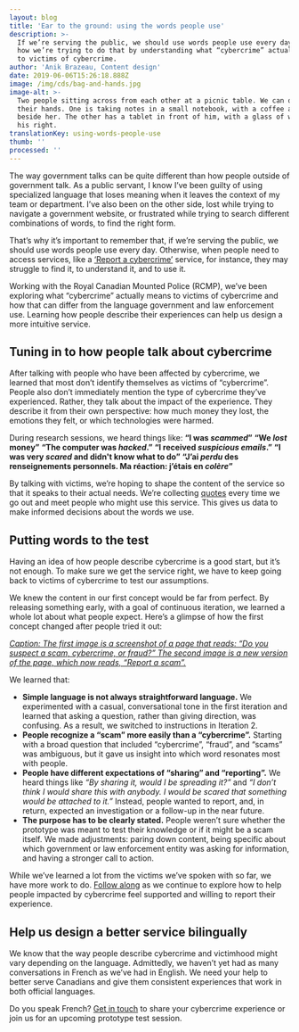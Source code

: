 ```yaml
---
layout: blog
title: 'Ear to the ground: using the words people use'
description: >-
  If we’re serving the public, we should use words people use every day. Here’s
  how we’re trying to do that by understanding what “cybercrime” actually means
  to victims of cybercrime.
author: 'Anik Brazeau, Content design'
date: 2019-06-06T15:26:18.888Z
image: /img/cds/bag-and-hands.jpg
image-alt: >-
  Two people sitting across from each other at a picnic table. We can only see
  their hands. One is taking notes in a small notebook, with a coffee and phone
  beside her. The other has a tablet in front of him, with a glass of water to
  his right. 
translationKey: using-words-people-use
thumb: ''
processed: ''
---
```

The way government talks can be quite different than how people outside of government talk. As a public servant, I know I’ve been guilty of using specialized language that loses meaning when it leaves the context of my team or department. I’ve also been on the other side, lost while trying to navigate a government website, or frustrated while trying to search different combinations of words, to find the right form. 

That’s why it’s important to remember that, if we’re serving the public, we should use words people use every day. Otherwise, when people need to access services, like a [‘Report a cybercrime’](https://digital.canada.ca/2019/05/06/understanding-the-human-needs-of-people-impacted-by-cybercrime/) service, for instance, they may struggle to find it, to understand it, and to use it.  

Working with the Royal Canadian Mounted Police (RCMP), we’ve been exploring what “cybercrime” actually means to victims of cybercrime and how that can differ from the language government and law enforcement use. Learning how people describe their experiences can help us design a more intuitive service.

## Tuning in to how people talk about cybercrime

After talking with people who have been affected by cybercrime, we learned that most don’t identify themselves as victims of “cybercrime”. People also don’t immediately mention the type of cybercrime they’ve experienced. Rather, they talk about the impact of the experience. They describe it from their own perspective: how much money they lost, the emotions they felt, or which technologies were harmed. 

During research sessions, we heard things like: 
**“I was *scammed*”**
**“We *lost* money”**
**“The computer was *hacked*.”**
**“I received *suspicious emails*.”**
**“I was very *scared* and didn't know what to do”**
**“J’ai *perdu* des renseignements personnels. Ma réaction: j’étais en *colère*”**

By talking with victims, we’re hoping to shape the content of the service so that it speaks to their actual needs. We’re collecting [quotes](https://digital.canada.ca/files/lexicon-research.xlsx) every time we go out and meet people who might use this service. This gives us data to make informed decisions about the words we use.

## Putting words to the test

Having an idea of how people describe cybercrime is a good start, but it’s not enough. To make sure we get the service right, we have to keep going back to victims of cybercrime to test our assumptions. 

We knew the content in our first concept would be far from perfect. By releasing something early, with a goal of continuous iteration, we learned a whole lot about what people expect. Here’s a glimpse of how the first concept changed after people tried it out:

[*Caption: The first image is a screenshot of a page that reads: “Do you suspect a scam, cybercrime, or fraud?” The second image is a new version of the page, which now reads, “Report a scam”.*](/img/cds/english-concept-test.png)

We learned that:
* **Simple language is not always straightforward language.** We experimented with a casual, conversational tone in the first iteration and learned that asking a question, rather than giving direction, was confusing. As a result, we switched to instructions in Iteration 2. 
* **People recognize a “scam” more easily than a “cybercrime”.** Starting with a broad question that included “cybercrime”, “fraud”, and “scams” was ambiguous, but it gave us insight into which word resonates most with people.
* **People have different expectations of “sharing” and “reporting”.** We heard things like *“By sharing it, would I be spreading it?”* and *“I don’t think I would share this with anybody. I would be scared that something would be attached to it.”* Instead, people wanted to report, and, in return, expected an investigation or a follow-up in the near future.
* **The purpose has to be clearly stated.** People weren’t sure whether the prototype was meant to test their knowledge or if it might be a scam itself. We made adjustments: paring down content, being specific about which government or law enforcement entity was asking for information, and having a stronger call to action.

While we’ve learned a lot from the victims we’ve spoken with so far, we have more work to do. [Follow along](https://github.com/cds-snc/report-a-cybercrime) as we continue to explore how to help people impacted by cybercrime feel supported and willing to report their experience.

## Help us design a better service bilingually

We know that the way people describe cybercrime and victimhood might vary depending on the language. Admittedly, we haven’t yet had as many conversations in French as we’ve had in English. We need your help to better serve Canadians and give them consistent experiences that work in both official languages. 

Do you speak French? [Get in touch](mailto:anik.brazeau@tbs-sct.gc.ca) to share your cybercrime experience or join us for an upcoming prototype test session.
